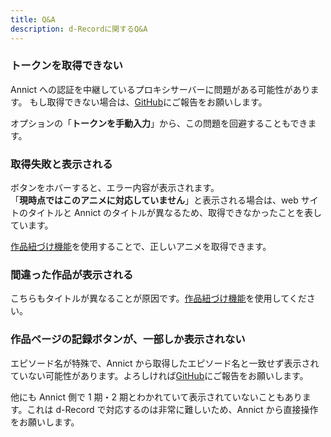 ```yaml
---
title: Q&A
description: d-Recordに関するQ&A
---
```


### トークンを取得できない

Annict への認証を中継しているプロキシサーバーに問題がある可能性があります。
もし取得できない場合は、[GitHub](https://github.com/hamachi25/d-Record/issues)にご報告をお願いします。

オプションの「**トークンを手動入力**」から、この問題を回避することもできます。

### 取得失敗と表示される

ボタンをホバーすると、エラー内容が表示されます。  
「**現時点ではこのアニメに対応していません**」と表示される場合は、web サイトのタイトルと Annict のタイトルが異なるため、取得できなかったことを表しています。

[作品紐づけ機能](/d-Record/feature#作品を紐づける)を使用することで、正しいアニメを取得できます。

### 間違った作品が表示される

こちらもタイトルが異なることが原因です。[作品紐づけ機能](/d-Record/feature#作品を紐づける)を使用してください。

### 作品ページの記録ボタンが、一部しか表示されない

エピソード名が特殊で、Annict から取得したエピソード名と一致せず表示されていない可能性があります。よろしければ[GitHub](https://github.com/hamachi25/d-Record/issues)にご報告をお願いします。

他にも Annict 側で 1 期・2 期とわかれていて表示されていないこともあります。これは d-Record で対応するのは非常に難しいため、Annict から直接操作をお願いします。
